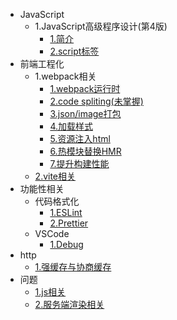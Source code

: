 - JavaScript
    - 1.JavaScript高级程序设计(第4版)
      - [1.简介](javascript/javascriptBook/readme.md)
      - [2.script标签](javascript/javascriptBook/script.md)
- 前端工程化
    - 1.webpack相关
      - [1.webpack运行时](engineering/webpack/runtime)
      - [2.code spliting(未掌握)](engineering/webpack/codeSpliting)
      - [3.json/image打包](engineering/webpack/json&image)
      - [4.加载样式](engineering/webpack/css)
      - [5.资源注入html](engineering/webpack/html)
      - [6.热模块替换HMR](engineering/webpack/HMR)
      - [7.提升构建性能](engineering/webpack/speed)
    - [2.vite相关](engineering/vite.md)
- 功能性相关
    - 代码格式化
      - [1.ESLint](features/format/eslint.md)
      - [2.Prettier](features/format/prettier.md)
    - VSCode
      - [1.Debug](features/vscode/debug.md)
- http
    - [1.强缓存与协商缓存](http/cache.md)
- 问题
    - [1.js相关](question/js.md)
    - [2.服务端渲染相关](question/server.md)